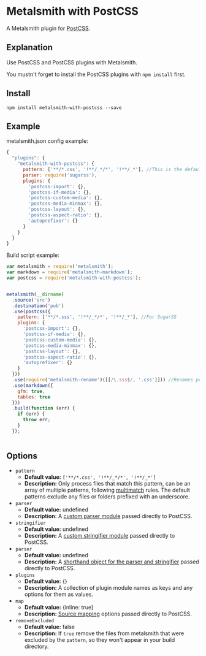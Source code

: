 # Metalsmith with PostCSS

A Metalsmith plugin for [PostCSS](https://github.com/postcss/postcss/).

## Explanation
Use PostCSS and PostCSS plugins with Metalsmith.

You mustn't forget to install the PostCSS plugins with `npm install` first.

## Install

`npm install metalsmith-with-postcss --save`

## Example

metalsmith.json config example:
```js
{
  "plugins": {
    "metalsmith-with-postcss": {
      pattern: ['**/*.css', '!**/_*/*', '!**/_*'], //This is the default.
      parser: require('sugarss'),
      plugins: {
        'postcss-import': {},
        'postcss-if-media': {},
        'postcss-custom-media': {},
        'postcss-media-minmax': {},
        'postcss-layout': {},
        'postcss-aspect-ratio': {},
        'autoprefixer': {}
      }
    }
  }
}
```

Build script example:
```js
var metalsmith = require('metalsmith');
var markdown = require('metalsmith-markdown');
var postcss = require('metalsmith-with-postcss');


metalsmith(__dirname)
  .source('src')
  .destination('pub')
  .use(postcss({
    pattern: ['**/*.sss', '!**/_*/*', '!**/_*'], //For SugarSS
    plugins: {
      'postcss-import': {},
      'postcss-if-media': {},
      'postcss-custom-media': {},
      'postcss-media-minmax': {},
      'postcss-layout': {},
      'postcss-aspect-ratio': {},
      'autoprefixer': {}
    }
  }))
  .use(require('metalsmith-rename')([[/\.sss$/, '.css']])) //Renames processed files to CSS
  .use(markdown({
    gfm: true,
    tables: true
  }))
  .build(function (err) {
    if (err) {
      throw err;
    }
  });
  
```

## Options

  - `pattern`
    - __Default value:__ `['**/*.css', '!**/_*/*', '!**/_*']`
    - __Description:__ Only process files that match this pattern, can be an array of multiple patterns, following [multimatch](https://github.com/sindresorhus/multimatch) rules. The default patterns exclude any files or folders prefixed with an underscore.
  - `parser`
    - __Default value:__ undefined
    - __Description:__ A [custom parser module](http://api.postcss.org/global.html#processOptions) passed directly to PostCSS.
  - `stringifier`
    - __Default value:__ undefined
    - __Description:__ A [custom stringifier module](http://api.postcss.org/global.html#processOptions) passed directly to PostCSS.
  - `parser`
    - __Default value:__ undefined
    - __Description:__ A [shorthand object for the parser and stringifier](http://api.postcss.org/global.html#processOptions) passed directly to PostCSS.
  - `plugins`
    - __Default value:__ {}
    - __Description:__ A collection of plugin module names as keys and any options for them as values.
  - `map`
    - __Default value:__ {inline: true}
    - __Description:__ [Source mapping](https://github.com/postcss/postcss/blob/master/docs/source-maps.md) options passed directly to PostCSS.
  - `removeExcluded`
    - __Default value:__ false
    - __Description:__ If `true` remove the files from metalsmith that were excluded by the `pattern`, so they won't appear in your build directory.
